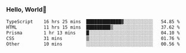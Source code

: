 
### Hello, World🐤

<!--START_SECTION:waka-->

```txt
TypeScript    16 hrs 25 mins  █████████████▓░░░░░░░░░░░   54.85 %
HTML          11 hrs 15 mins  █████████▒░░░░░░░░░░░░░░░   37.62 %
Prisma        1 hr 13 mins    █░░░░░░░░░░░░░░░░░░░░░░░░   04.10 %
CSS           31 mins         ▒░░░░░░░░░░░░░░░░░░░░░░░░   01.76 %
Other         10 mins         ░░░░░░░░░░░░░░░░░░░░░░░░░   00.56 %
```

<!--END_SECTION:waka-->
